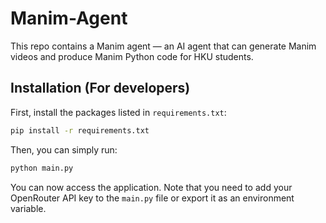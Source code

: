 # Manim-Agent  

This repo contains a Manim agent — an AI agent that can generate Manim videos and produce Manim Python code for HKU students.  

## Installation (For developers)  

First, install the packages listed in `requirements.txt`:  
```bash 
pip install -r requirements.txt
```  

Then, you can simply run:  
```bash
python main.py
```
You can now access the application.  Note that you need to add your OpenRouter API key to the `main.py` file or export it as an environment variable. 
